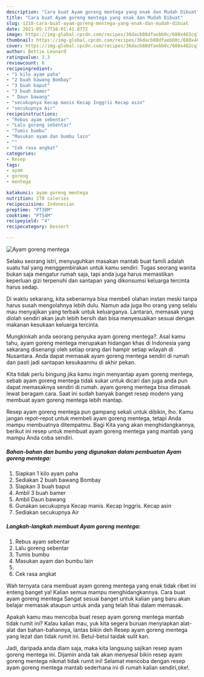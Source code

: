 ```yaml
---
description: "Cara buat Ayam goreng mentega yang enak dan Mudah Dibuat"
title: "Cara buat Ayam goreng mentega yang enak dan Mudah Dibuat"
slug: 1218-cara-buat-ayam-goreng-mentega-yang-enak-dan-mudah-dibuat
date: 2021-05-17T16:01:41.877Z
image: https://img-global.cpcdn.com/recipes/36dacb88dfaebb0c/680x482cq70/ayam-goreng-mentega-foto-resep-utama.jpg
thumbnail: https://img-global.cpcdn.com/recipes/36dacb88dfaebb0c/680x482cq70/ayam-goreng-mentega-foto-resep-utama.jpg
cover: https://img-global.cpcdn.com/recipes/36dacb88dfaebb0c/680x482cq70/ayam-goreng-mentega-foto-resep-utama.jpg
author: Bettie Leonard
ratingvalue: 3.3
reviewcount: 6
recipeingredient:
- "1 kilo ayam paha"
- "2 buah bawang Bombay"
- "3 buah baput"
- "3 buah bamer"
- " Daun bawang"
- "secukupnya Kecap manis Kecap Inggris Kecap asin"
- "secukupnya Air"
recipeinstructions:
- "Rebus ayam sebentar"
- "Lalu goreng sebentar"
- "Tumis bumbu"
- "Masukan ayam dan bumbu lain"
- ""
- "Cek rasa angkat"
categories:
- Resep
tags:
- ayam
- goreng
- mentega

katakunci: ayam goreng mentega 
nutrition: 278 calories
recipecuisine: Indonesian
preptime: "PT38M"
cooktime: "PT54M"
recipeyield: "4"
recipecategory: Dessert

---
```



![Ayam goreng mentega](https://img-global.cpcdn.com/recipes/36dacb88dfaebb0c/680x482cq70/ayam-goreng-mentega-foto-resep-utama.jpg)

Selaku seorang istri, menyuguhkan masakan mantab buat famili adalah suatu hal yang menggembirakan untuk kamu sendiri. Tugas seorang  wanita bukan saja mengatur rumah saja, tapi anda juga harus memastikan keperluan gizi terpenuhi dan santapan yang dikonsumsi keluarga tercinta harus sedap.

Di waktu  sekarang, kita sebenarnya bisa membeli olahan instan meski tanpa harus susah mengolahnya lebih dulu. Namun ada juga lho orang yang selalu mau menyajikan yang terbaik untuk keluarganya. Lantaran, memasak yang diolah sendiri akan jauh lebih bersih dan bisa menyesuaikan sesuai dengan makanan kesukaan keluarga tercinta. 



Mungkinkah anda seorang penyuka ayam goreng mentega?. Asal kamu tahu, ayam goreng mentega merupakan hidangan khas di Indonesia yang sekarang disenangi oleh setiap orang dari hampir setiap wilayah di Nusantara. Anda dapat memasak ayam goreng mentega sendiri di rumah dan pasti jadi santapan kesukaanmu di akhir pekan.

Kita tidak perlu bingung jika kamu ingin menyantap ayam goreng mentega, sebab ayam goreng mentega tidak sukar untuk dicari dan juga anda pun dapat memasaknya sendiri di rumah. ayam goreng mentega bisa dimasak lewat beragam cara. Saat ini sudah banyak banget resep modern yang membuat ayam goreng mentega lebih mantap.

Resep ayam goreng mentega pun gampang sekali untuk dibikin, lho. Kamu jangan repot-repot untuk membeli ayam goreng mentega, tetapi Anda mampu membuatnya ditempatmu. Bagi Kita yang akan menghidangkannya, berikut ini resep untuk membuat ayam goreng mentega yang mantab yang mampu Anda coba sendiri.

<!--inarticleads1-->

##### Bahan-bahan dan bumbu yang digunakan dalam pembuatan Ayam goreng mentega:

1. Siapkan 1 kilo ayam paha
1. Sediakan 2 buah bawang Bombay
1. Siapkan 3 buah baput
1. Ambil 3 buah bamer
1. Ambil  Daun bawang
1. Gunakan secukupnya Kecap manis. Kecap Inggris. Kecap asin
1. Sediakan secukupnya Air




<!--inarticleads2-->

##### Langkah-langkah membuat Ayam goreng mentega:

1. Rebus ayam sebentar
1. Lalu goreng sebentar
1. Tumis bumbu
1. Masukan ayam dan bumbu lain
1. 
1. Cek rasa angkat




Wah ternyata cara membuat ayam goreng mentega yang enak tidak ribet ini enteng banget ya! Kalian semua mampu menghidangkannya. Cara buat ayam goreng mentega Sangat sesuai banget untuk kalian yang baru akan belajar memasak ataupun untuk anda yang telah lihai dalam memasak.

Apakah kamu mau mencoba buat resep ayam goreng mentega mantab tidak rumit ini? Kalau kalian mau, yuk kita segera buruan menyiapkan alat-alat dan bahan-bahannya, lantas bikin deh Resep ayam goreng mentega yang lezat dan tidak rumit ini. Betul-betul taidak sulit kan. 

Jadi, daripada anda diam saja, maka kita langsung sajikan resep ayam goreng mentega ini. Dijamin anda tak akan menyesal bikin resep ayam goreng mentega nikmat tidak rumit ini! Selamat mencoba dengan resep ayam goreng mentega mantab sederhana ini di rumah kalian sendiri,oke!.

